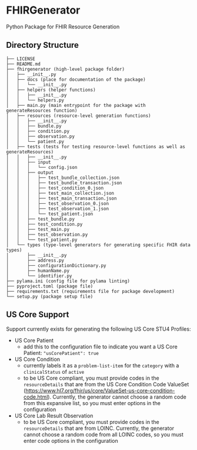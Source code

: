# FHIRGenerator

Python Package for FHIR Resource Generation

## Directory Structure

```
├── LICENSE
├── README.md
├── fhirgenerator (high-level package folder)
│   ├── __init__.py
│   ├── docs (place for documentation of the package)
│   │   └── __init__.py
│   ├── helpers (helper functions)
│   │   ├── __init__.py
│   │   └── helpers.py
│   ├── main.py (main entrypoint for the package with generateResources function)
│   ├── resources (resource-level generation functions)
│   │   ├── __init__.py
│   │   ├── bundle.py
│   │   ├── condition.py
│   │   ├── observation.py
│   │   └── patient.py
│   ├── tests (tests for testing resource-level functions as well as generateResources)
│   │   ├── __init__.py
│   │   ├── input
│   │   │   └── config.json
│   │   ├── output
│   │   │   ├── test_bundle_collection.json
│   │   │   ├── test_bundle_transaction.json
│   │   │   ├── test_condition_0.json
│   │   │   ├── test_main_collection.json
│   │   │   ├── test_main_transaction.json
│   │   │   ├── test_observation_0.json
│   │   │   ├── test_observation_1.json
│   │   │   └── test_patient.json
│   │   ├── test_bundle.py
│   │   ├── test_condition.py
│   │   ├── test_main.py
│   │   ├── test_observation.py
│   │   └── test_patient.py
│   └── types (type-level generators for generating specific FHIR data types)
│       ├── __init__.py
│       ├── address.py
│       ├── configurationDictionary.py
│       ├── humanName.py
│       └── identifier.py
├── pylama.ini (config file for pylama linting)
├── pyproject.toml (package file)
├── requirements.txt (requirements file for package development)
└── setup.py (package setup file)
```

## US Core Support

Support currently exists for generating the following US Core STU4 Profiles:

* US Core Patient
    * add this to the configuration file to indicate you want a US Core Patient: `"usCorePatient": true`
* US Core Condition
    * currently labels it as a `problem-list-item` for the `category` with a `clinicalStatus` of `active`
    * to be US Core compliant, you must provide codes in the `resourceDetails` that are from the US Core Condition Code ValueSet (https://www.hl7.org/fhir/us/core/ValueSet-us-core-condition-code.html). Currently, the generator cannot choose a random code from this expansive list, so you must enter options in the configuration
* US Core Lab Result Observation
    * to be US Core compliant, you must provide codes in the `resourceDetails` that are from LOINC. Currently, the generator cannot choose a random code from all LOINC codes, so you must enter code options in the configuration